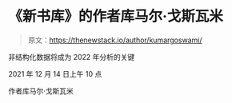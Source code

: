 # 《新书库》的作者库马尔·戈斯瓦米

> 原文：<https://thenewstack.io/author/kumargoswami/>

非结构化数据将成为 2022 年分析的关键

2021 年 12 月 14 日上午 10 点

作者库马尔·戈斯瓦米
